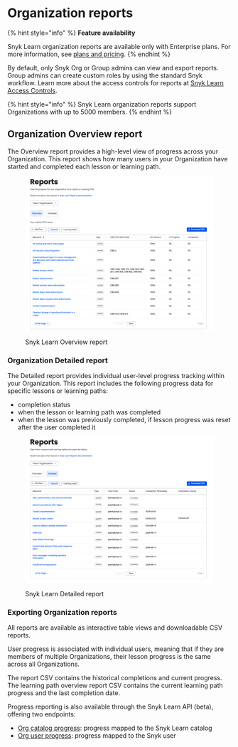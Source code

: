 # Organization reports

{% hint style="info" %}
**Feature availability**

Snyk Learn organization reports are available only with Enterprise plans. For more information, see [plans and pricing](https://snyk.io/plans/).
{% endhint %}

By default, only Snyk Org or Group admins can view and export reports. Group admins can create custom roles by using the standard Snyk workflow. Learn more about the access controls for reports at [Snyk Learn Access Controls](../snyk-learn-access-controls.md).&#x20;

{% hint style="info" %}
Snyk Learn organization reports support Organizations with up to 5000 members.
{% endhint %}

## Organization Overview report

The Overview report provides a high-level view of progress across your Organization. This report shows how many users in your Organization have started and completed each lesson or learning path.

<figure><img src="../../../.gitbook/assets/image (260).png" alt=""><figcaption><p>Snyk Learn Overview report</p></figcaption></figure>

### Organization Detailed report

The Detailed report provides individual user-level progress tracking within your Organization. This report includes the following progress data for specific lessons or learning paths:

* completion status
* when the lesson or learning path was completed
* when the lesson was previously completed, if lesson progress was reset after the user completed it&#x20;

<figure><img src="../../../.gitbook/assets/image (261).png" alt=""><figcaption><p>Snyk Learn Detailed report</p></figcaption></figure>

### Exporting Organization reports&#x20;

All reports are available as interactive table views and downloadable CSV reports.

User progress is associated with individual users, meaning that if they are members of multiple Organizations, their lesson progress is the same across all Organizations.

The report CSV contains the historical completions and current progress. The learning path overview report CSV contains the current learning path progress and the last completion date.

Progress reporting is also available through the Snyk Learn API (beta), offering two endpoints:

* [Org catalog progress](https://apidocs.snyk.io/?version=2024-10-15#get-/orgs/-org_id-/learn/progress/catalog): progress mapped to the Snyk Learn catalog
* [Org user progress](https://apidocs.snyk.io/?version=2024-10-15#get-/orgs/-org_id-/learn/progress/users): progress mapped to the Snyk user&#x20;
